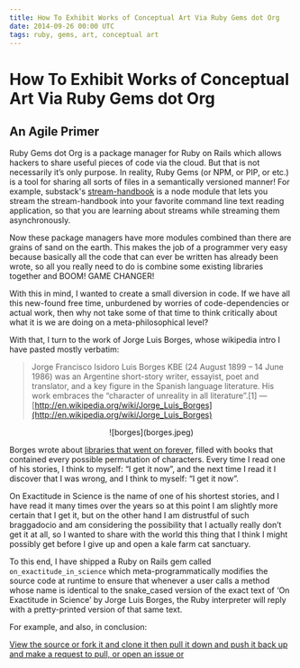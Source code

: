 ```yaml
---
title: How To Exhibit Works of Conceptual Art Via Ruby Gems dot Org
date: 2014-09-26 00:00 UTC
tags: ruby, gems, art, conceptual art
---
```


# How To Exhibit Works of Conceptual Art Via Ruby Gems dot Org
## An Agile Primer

Ruby Gems dot Org is a package manager for Ruby on Rails which allows hackers to share useful pieces of code via the cloud. But that is not necessarily it’s only purpose. In reality, Ruby Gems (or NPM, or PIP, or etc.) is a tool for sharing all sorts of files in a semantically versioned manner! For example, substack's [stream-handbook](https://github.com/substack/stream-handbook) is a node module that lets you stream the stream-handbook into your favorite command line text reading application, so that you are learning about streams while streaming them asynchronously.

Now these package managers have more modules combined than there are grains of sand on the earth. This makes the job of a programmer very easy because basically all the code that can ever be written has already been wrote, so all you really need to do is combine some existing libraries together and BOOM! GAME CHANGER!

With this in mind, I wanted to create a small diversion in code. If we have all this new-found free time, unburdened by worries of code-dependencies or actual work, then why not take some of that time to think critically about what it is we are doing on a meta-philosophical level?

With that, I turn to the work of Jorge Luis Borges, whose wikipedia intro I have pasted mostly verbatim:

> Jorge Francisco Isidoro Luis Borges KBE (24 August 1899 – 14 June 1986) was an Argentine short-story writer, essayist, poet and translator, and a key figure in the Spanish language literature. His work embraces the “character of unreality in all literature”.[1] — [http://en.wikipedia.org/wiki/Jorge_Luis_Borges](http://en.wikipedia.org/wiki/Jorge_Luis_Borges)
<center>
![borges](borges.jpeg)
</center>


Borges wrote about [libraries that went on forever](https://archive.org/index.php), filled with books that contained every possible permutation of characters. Every time I read one of his stories, I think to myself: “I get it now”, and the next time I read it I discover that I was wrong, and I think to myself: “I get it now”.

On Exactitude in Science is the name of one of his shortest stories, and I have read it many times over the years so at this point I am slightly more certain that I get it, but on the other hand I am distrustful of such braggadocio and am considering the possibility that I actually really don’t get it at all, so I wanted to share with the world this thing that I think I might possibly get before I give up and open a kale farm cat sanctuary.

To this end, I have shipped a Ruby on Rails gem called `on_exactitude_in_science` which meta-programmatically modifies the source code at runtime to ensure that whenever a user calls a method whose name is identical to the snake\_cased version of the exact text of ‘On Exactitude in Science’ by Jorge Luis Borges, the Ruby interpreter will reply with a pretty-printed version of that same text.

For example, and also, in conclusion:

<script src="https://gist.github.com/coleww/5016c7aedd112c20b328.js"></script>


[View the source or fork it and clone it then pull it down and push it back up and make a request to pull, or open an issue or](https://github.com/coleww/on_exactitude_in_science)